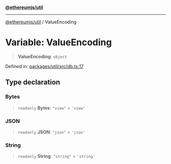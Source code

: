 [**@ethereumjs/util**](../README.md)

***

[@ethereumjs/util](../README.md) / ValueEncoding

# Variable: ValueEncoding

> **ValueEncoding**: `object`

Defined in: [packages/util/src/db.ts:17](https://github.com/ethereumjs/ethereumjs-monorepo/blob/master/packages/util/src/db.ts#L17)

## Type declaration

### Bytes

> `readonly` **Bytes**: `"view"` = `'view'`

### JSON

> `readonly` **JSON**: `"json"` = `'json'`

### String

> `readonly` **String**: `"string"` = `'string'`
